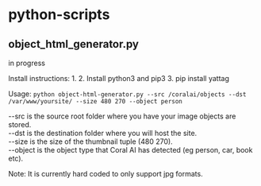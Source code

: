 # python-scripts
 
<h2> object_html_generator.py </h2>
<p>
in progress


</p>

Install instructions:
1. 
2. Install python3 and pip3
3. pip install  yattag

Usage:
`python object-html-generator.py --src /coralai/objects --dst /var/www/yoursite/ --size 480 270 --object person`

--src is the source  root folder where you have your image objects are stored.<br>
--dst is the destination folder where you will host the site.<br>
--size is the size of the thumbnail tuple (480 270).<br>
--object is the object type that Coral AI has detected (eg person, car, book etc).<br>

Note: It is currently hard coded to only support jpg formats.
